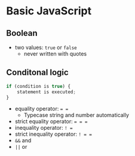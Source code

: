 # Basic JavaScript

## Boolean

- two values: `true` or `false`
	- never written with quotes

## Conditonal logic

```js
if (condition is true) {
    statement is executed;
}
```

- equality operator: `= =`
	- Typecase string and number automatically
- strict equality operator: `= = =`
- inequality operator: `! =`
- strict inequality operator: `! = =`
- `&&` and
- `||` or